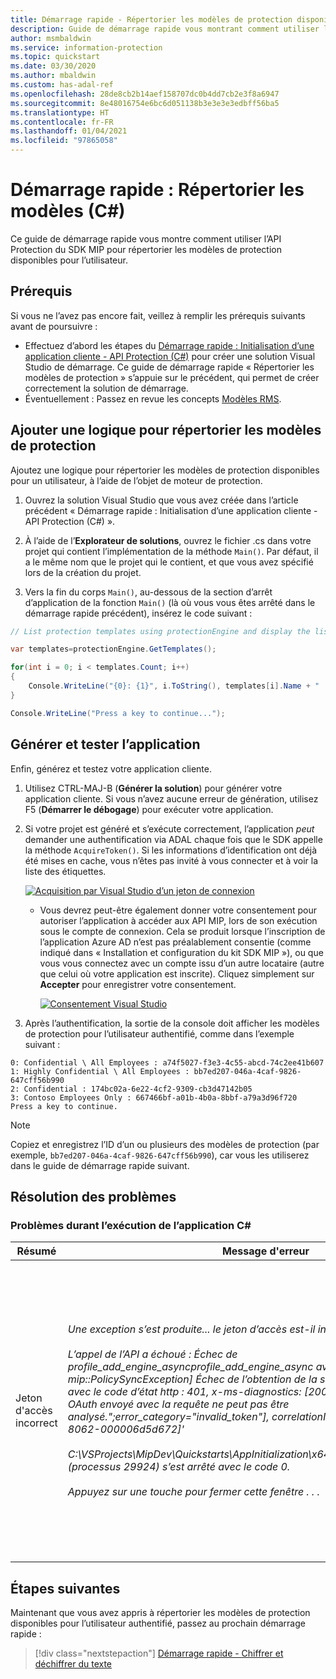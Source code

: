 ```yaml
---
title: Démarrage rapide - Répertorier les modèles de protection disponibles pour l’utilisateur authentifié dans un locataire Microsoft Information Protection (MIP) à l’aide du wrapper C# SDK MIP
description: Guide de démarrage rapide vous montrant comment utiliser le wrapper C# de l’API Protection du SDK Microsoft Information Protection pour répertorier les modèles de protection disponibles pour un utilisateur (C#).
author: msmbaldwin
ms.service: information-protection
ms.topic: quickstart
ms.date: 03/30/2020
ms.author: mbaldwin
ms.custom: has-adal-ref
ms.openlocfilehash: 28de8cb2b14aef158707dc0b4dd7cb2e3f8a6947
ms.sourcegitcommit: 8e48016754e6bc6d051138b3e3e3e3edbff56ba5
ms.translationtype: HT
ms.contentlocale: fr-FR
ms.lasthandoff: 01/04/2021
ms.locfileid: "97865058"
---
```

# <a name="quickstart-list-templates-c"></a>Démarrage rapide : Répertorier les modèles (C#)

Ce guide de démarrage rapide vous montre comment utiliser l’API Protection du SDK MIP pour répertorier les modèles de protection disponibles pour l’utilisateur.

## <a name="prerequisites"></a>Prérequis

Si vous ne l’avez pas encore fait, veillez à remplir les prérequis suivants avant de poursuivre :

- Effectuez d’abord les étapes du [Démarrage rapide : Initialisation d’une application cliente - API Protection (C#)](quick-protection-app-initialization-csharp.md) pour créer une solution Visual Studio de démarrage. Ce guide de démarrage rapide « Répertorier les modèles de protection » s’appuie sur le précédent, qui permet de créer correctement la solution de démarrage.
- Éventuellement : Passez en revue les concepts [Modèles RMS](/azure/information-protection/configure-policy-templates).

## <a name="add-logic-to-list-the-protection-templates"></a>Ajouter une logique pour répertorier les modèles de protection

Ajoutez une logique pour répertorier les modèles de protection disponibles pour un utilisateur, à l’aide de l’objet de moteur de protection.

1. Ouvrez la solution Visual Studio que vous avez créée dans l’article précédent « Démarrage rapide : Initialisation d’une application cliente - API Protection (C#) ».

2. À l’aide de l’**Explorateur de solutions**, ouvrez le fichier .cs dans votre projet qui contient l’implémentation de la méthode `Main()`. Par défaut, il a le même nom que le projet qui le contient, et que vous avez spécifié lors de la création du projet.

3. Vers la fin du corps `Main()`, au-dessous de la section d’arrêt d’application de la fonction `Main()` (là où vous vous êtes arrêté dans le démarrage rapide précédent), insérez le code suivant :

  ```csharp
  // List protection templates using protectionEngine and display the list

  var templates=protectionEngine.GetTemplates();

  for(int i = 0; i < templates.Count; i++)
  {
      Console.WriteLine("{0}: {1}", i.ToString(), templates[i].Name + " : " + templates[i].Id);
  }

  Console.WriteLine("Press a key to continue...");
  ```

## <a name="build-and-test-the-application"></a>Générer et tester l’application

Enfin, générez et testez votre application cliente.

1. Utilisez CTRL-MAJ-B (**Générer la solution**) pour générer votre application cliente. Si vous n’avez aucune erreur de génération, utilisez F5 (**Démarrer le débogage**) pour exécuter votre application.

2. Si votre projet est généré et s’exécute correctement, l’application *peut* demander une authentification via ADAL chaque fois que le SDK appelle la méthode `AcquireToken()`. Si les informations d’identification ont déjà été mises en cache, vous n’êtes pas invité à vous connecter et à voir la liste des étiquettes.

     [![Acquisition par Visual Studio d’un jeton de connexion](media/quick-file-list-labels-cpp/acquire-token-sign-in.png)](media/quick-file-list-labels-cpp/acquire-token-sign-in.png#lightbox)

   - Vous devrez peut-être également donner votre consentement pour autoriser l’application à accéder aux API MIP, lors de son exécution sous le compte de connexion. Cela se produit lorsque l’inscription de l’application Azure AD n’est pas préalablement consentie (comme indiqué dans « Installation et configuration du kit SDK MIP »), ou que vous vous connectez avec un compte issu d’un autre locataire (autre que celui où votre application est inscrite). Cliquez simplement sur **Accepter** pour enregistrer votre consentement.

     [![Consentement Visual Studio](media/quick-file-list-labels-cpp/acquire-token-sign-in-consent.png)](media/quick-file-list-labels-cpp/acquire-token-sign-in-consent.png#lightbox)

3. Après l’authentification, la sortie de la console doit afficher les modèles de protection pour l’utilisateur authentifié, comme dans l’exemple suivant :

  ```console
  0: Confidential \ All Employees : a74f5027-f3e3-4c55-abcd-74c2ee41b607
  1: Highly Confidential \ All Employees : bb7ed207-046a-4caf-9826-647cff56b990
  2: Confidential : 174bc02a-6e22-4cf2-9309-cb3d47142b05
  3: Contoso Employees Only : 667466bf-a01b-4b0a-8bbf-a79a3d96f720
  Press a key to continue.
  ```

   > [!NOTE]
   > Copiez et enregistrez l’ID d’un ou plusieurs des modèles de protection (par exemple, `bb7ed207-046a-4caf-9826-647cff56b990`), car vous les utiliserez dans le guide de démarrage rapide suivant.

## <a name="troubleshooting"></a>Résolution des problèmes

### <a name="problems-during-execution-of-c-application"></a>Problèmes durant l’exécution de l’application C#

| Résumé | Message d'erreur | Solution |
|---------|---------------|----------|
| Jeton d'accès incorrect | *Une exception s’est produite... le jeton d’accès est-il incorrect ou a-t-il expiré ?<br><br>L’appel de l’API a échoué : Échec de profile_add_engine_asyncprofile_add_engine_async avec : [classe mip::PolicySyncException] Échec de l’obtention de la stratégie, Échec de la requête avec le code d’état http : 401, x-ms-diagnostics: [2000001;reason="Le jeton OAuth envoyé avec la requête ne peut pas être analysé.";error_category="invalid_token"], correlationId:[35bc0023-3727-4eff-8062-000006d5d672]'<br><br>C:\VSProjects\MipDev\Quickstarts\AppInitialization\x64\Debug\AppInitialization.exe (processus 29924) s’est arrêté avec le code 0.<br><br>Appuyez sur une touche pour fermer cette fenêtre . . .* | Si votre projet est généré avec succès, mais que vous voyez une sortie similaire à gauche, vous avez probablement un jeton non valide ou expiré dans votre méthode `AcquireOAuth2Token()`. Revenez à [Générer et tester l’application](#build-and-test-the-application) et regénérez le jeton d’accès, mettez à jour `AcquireOAuth2Token()` de nouveau et regénérez/retestez. Vous pouvez également examiner et vérifier le jeton et ses revendications, à l’aide de l’application web monopage [jwt.ms](https://jwt.ms/). |

## <a name="next-steps"></a>Étapes suivantes

Maintenant que vous avez appris à répertorier les modèles de protection disponibles pour l’utilisateur authentifié, passez au prochain démarrage rapide :

> [!div class="nextstepaction"]
> [Démarrage rapide - Chiffrer et déchiffrer du texte](quick-protection-encrypt-decrypt-text-csharp.md)